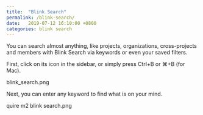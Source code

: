```yaml
---
title:  "Blink Search"
permalink: /blink-search/
date:   2019-07-12 16:10:00 +0800
categories: blink search
---
```

You can search almost anything, like projects, organizations, cross-projects and members with Blink Search via keywords or even your saved filters.

First, click on its icon in the sidebar, or simply press Ctrl+B or ⌘+B (for Mac).

blink_search.png

Next, you can enter any keyword to find what is on your mind.

quire m2 blink search.png